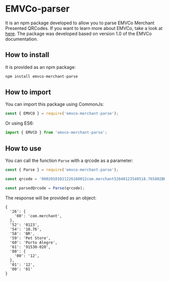 # EMVCo-parser

It is an npm package developed to allow you to parse EMVCo Merchant Presented QRCodes. If you want to learn more about EMVCo, take a look at [here](https://www.emvco.com/emv-technologies/qrcodes/). The package was developed based on version 1.0 of the EMVCo documentation.

## How to install
It is provided as an npm package:

```bash
npm install emvco-merchant-parse
```

## How to import
You can import this package using CommonJs:

```js
const { EMVCO } = require('emvco-merchant-parse');
```

Or using ES6:

```js
import { EMVCO } from 'emvco-merchant-parse';
```

## How to use
You can call the function `Parse` with a qrcode as a parameter:

```js
const { Parse } = require('emvco-merchant-parse');

const qrcode = '00020101021226160012com.merchant52040123540518.765802BR5909Pet Store6012Porto Alegre610991530-0208008000212';

const parsedQrcode = Parse(qrcode);
```

The response will be provided as an object:

```
{
  '26': { 
    '00': 'com.merchant',
  },
  '52': '0123',
  '54': '18.76',
  '58': 'BR',
  '59': 'Pet Store',
  '60': 'Porto Alegre',
  '61': '91530-020',
  '80': {
    '00': '12',
  },
  '01': '12',
  '00': '01'
}
```